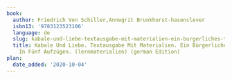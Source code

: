 ```yaml
---
book:
  author: Friedrich Von Schiller,Annegrit Brunkhorst-hasenclever
  isbn13: '9783123523106'
  language: de
  slug: kabale-und-liebe-textausgabe-mit-materialien-ein-burgerliches-trauerspiel-in-funf-aufzugen-lernmaterialien-german-edition
  title: Kabale Und Liebe. Textausgabe Mit Materialien. Ein Bürgerliches Trauerspiel
    In Fünf Aufzügen. (lernmaterialien) (german Edition)
plan:
  date_added: '2020-10-04'
---
```

